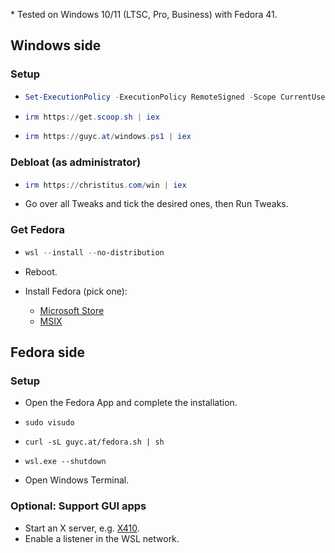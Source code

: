 \* Tested on Windows 10/11 (LTSC, Pro, Business) with Fedora 41.

## Windows side

### Setup

- ```powershell
  Set-ExecutionPolicy -ExecutionPolicy RemoteSigned -Scope CurrentUser
  ```

- ```powershell
  irm https://get.scoop.sh | iex
  ```

- ```powershell
  irm https://guyc.at/windows.ps1 | iex
  ```

### Debloat (as administrator)

- ```powershell
  irm https://christitus.com/win | iex
  ```

- Go over all Tweaks and tick the desired ones, then Run Tweaks.

### Get Fedora

- ```powershell
  wsl --install --no-distribution
  ```

- Reboot.

- Install Fedora (pick one):
  - [Microsoft Store](https://apps.microsoft.com/detail/9npcp8drchsn)
  - [MSIX](https://github.com/VSWSL/Fedora-WSL/releases/tag/v41.0.1.0)

## Fedora side

### Setup

- Open the Fedora App and complete the installation.

- ```shell
  sudo visudo
  ```

- ```shell
  curl -sL guyc.at/fedora.sh | sh
  ```

- ```shell
  wsl.exe --shutdown
  ```

- Open Windows Terminal.

### Optional: Support GUI apps

- Start an X server, e.g. [X410](https://x410.dev/download/).
- Enable a listener in the WSL network.
